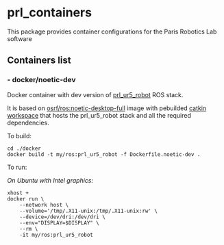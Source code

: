 # prl_containers
This package provides container configurations for the Paris Robotics Lab software

## Containers list

### - docker/noetic-dev

Docker container with dev version of [prl_ur5_robot](https://github.com/inria-paris-robotic-lab/prl_ur5_robot) ROS stack.

It is based on [osrf/ros:noetic-desktop-full](https://hub.docker.com/r/osrf/ros) image with pebuilded [catkin workspace](http://wiki.ros.org/catkin/workspaces) that hosts the prl_ur5_robot stack and all the required dependencies.

To build:

```
cd ./docker
docker build -t my/ros:prl_ur5_robot -f Dockerfile.noetic-dev .
```

To run:

*On Ubuntu with Intel graphics:*

```
xhost +
docker run \
    --network host \
    --volume='/tmp/.X11-unix:/tmp/.X11-unix:rw' \
    --device=/dev/dri:/dev/dri \
    --env="DISPLAY=$DISPLAY" \
    --rm \
    -it my/ros:prl_ur5_robot
```

